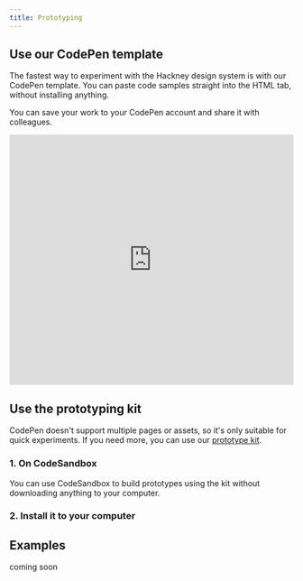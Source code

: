 ```yaml
---
title: Prototyping
---
```


## Use our CodePen template

The fastest way to experiment with the Hackney design system is with our CodePen template. You can paste code samples straight into the HTML tab, without installing anything.

You can save your work to your CodePen account and share it with colleagues.

<iframe height="444" width="100%" scrolling="no" title="Experiment with the Hackney design system" src="https://codepen.io/jhackett1/embed/xxRWWKv?height=265&theme-id=dark&default-tab=html,result" frameborder="no" loading="lazy" allowtransparency="true" allowfullscreen="true">
  See the Pen <a href='https://codepen.io/jhackett1/pen/xxRWWKv'>Experiment with the Hackney design system</a> by Jaye Hackett
  (<a href='https://codepen.io/jhackett1'>@jhackett1</a>) on <a href='https://codepen.io'>CodePen</a>.
</iframe>

## Use the prototyping kit

CodePen doesn't support multiple pages or assets, so it's only suitable for quick experiments. If you need more, you can use our [prototype kit](https://github.com/LBHackney-IT/lbh-simple-frontend).

### 1. On CodeSandbox

You can use CodeSandbox to build prototypes using the kit without downloading anything to your computer.

### 2. Install it to your computer

## Examples

coming soon
